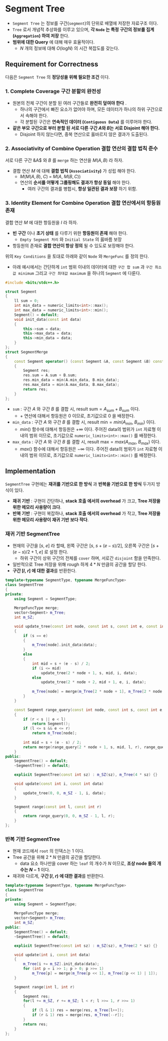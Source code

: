 # Segment Tree

- `Segment Tree` 는 정보를 구간(`segment`)의 단위로 배열에 저장한 자료구조 이다.
- `Tree` 로서 개념적 추상화를 이루고 있으며, **각 `Node` 는 특정 구간의 정보를 집계 (`Aggregation`) 하여 저장** 한다.
- **범위에 대한 Query** 에 대해 매우 효율적이다.
  - $N$ 개의 정보에 대해 $O(\text{log}N)$ 의 시간 복잡도를 갖는다.

## Requirement for Correctness

다음은 `Segment Tree` 의 **정당성을 위해 필요한 조건** 이다.

### 1. Complete Coverage 구간 분할의 완전성

- 원본의 전체 구간이 분할 된 여러 구간들로 **완전히 덮여야 한다** .
  - 하나의 구간에서 빠진 요소가 없어야 하며, 모든 데이터가 하나의 하위 구간으로서 속해야 한다.
  - 각 분할된 구간은 **연속적인 데이터 (`Contiguous Data`)** 를 이루어야 한다.
- **같은 부모 구간으로 부터 분할 된 서로 다른 구간 $A$와 $B$는 서로 $\text{Disjoint}$ 해야 한다.**
  - $\text{Disjoint}$ 하지 않는다면, 중복 연산으로 옳바르지 않은 결과가 도출된다.

### 2. Associativity of Combine Operation 결합 연산의 결합 법칙 준수

서로 다른 구간 &A$ 와 $B$ 를 `merge` 하는 연산을 $M(A, B)$ 라 하자.

- 결합 연산 $M$ 에 대해 **결합 법칙 (`Associativity`)** 가 성립 해야 한다.
  - $M(M(A, B),\; C)\; = \; M(A,\; M(B, C))$
  - 연산의 **순서를 어떻게 그룹핑해도 결과가 항상 동일** 해야 한다.
    - 여러 구간의 결과를 병합시, **항상 일관된 결과 보장** 하기 위함.

### 3. Identity Element for Combine Operation 결합 연산에서의 항등원 존재

결합 연산 $M$ 에 대한 항등원을 $I$ 라 하자.

- **빈 구간** 이나 **초기 상태** 를 다루기 위한 **항등원이 존재** 해야 한다.
  - `Empty Segment 처리` 와 `Initial State` 의 옳바름 보장
- 항등원의 존재로 **결합 연산이 항상 정의** 될 수 있도로 보장해야 한다.

$$ $$

위의 `Key Conditions` 을 토대로 아래와 같이 `Node` 와 `MergeFunc` 를 정의 한다.

- 아래 예시에서는 간단하게 `int` 범위 이내의 데이터에 대한 `구간 합 sum` 과 `구간 최소값 minimum` 그리고 `구간 최대값 maximum` 을 하나의 `Segment` 에 다룬다.

```cpp
#include <bits/stdc++.h>

struct Segment
{
    ll sum = 0;
    int min_data = numeric_limits<int>::max();
    int max_data = numeric_limits<int>::min();
    Segment() = default;
    void init_data(const int data)
    {
        this->sum = data;
        this->max_data = data;
        this->min_data = data;
    }
};
struct SegmentMerge
{
    const Segment operator() (const Segment &A, const Segment &B) const
    {
        Segment res;
        res.sum = A.sum + B.sum;
        res.min_data = min(A.min_data, B.min_data);
        res.max_data = min(A.max_data, B.max_data);
        return res;
    }
};
```

- `sum` : 구간 $A$ 와 구간 $B$ 를 결합 시, $\text{result sum} = A_{sum} + B_{sum}$ 이다.
  - $+$ 연산에 대해서 항등원은 $0$ 이므로, 초기값으로 0 을 배정한다.
- `min_data` : 구간 $A$ 와 구간 $B$ 를 결합 시, $\text{result min} = min(A_{min},\;B_{min})$ 이다.
  - $min()$ 함수에 대해서 항등원은 $+\infty$ 이다. 주어진 data의 범위가 `int` 자료형 이내의 범위 이므로, 초기값으로 `numeric_limits<int>::max()` 를 배정한다.
- `max_data` : 구간 $A$ 와 구간 $B$ 를 결합 시, $\text{result max} = max(A_{max},\;B_{max})$ 이다.
  - $max()$ 함수에 대해서 항등원은 $-\infty$ 이다. 주어진 data의 범위가 `int` 자료형 이내의 범위 이므로, 초기값으로 `numeric_limits<int>::min()` 를 배정한다.

## Implementation

`SegmentTree` 구현에는 **재귀를 기반으로 한 방식** 과 **반복을 기반으로 한 방식** 두가지 방식이 있다.

- **재귀 기반** : 구현이 간단하나, **stack 호출 에서의 overhead** 가 크고, **Tree 저장을 위한 메모리 사용량이 크다**.
- **반복 기반** : 구현이 복잡하나, **stack 호출 에서의 overhead** 가 작고, **Tree 저장을 위한 메모리 사용량이 재귀 기반 보다 작다**.

### 재귀 기반 SegmentTree

- 현재의 구간을 $[s,\;e]$ 라 할때, 왼쪽 구간은 $[s,\;s + (e - s)/2]$, 오른쪽 구간은 $[s + (e - s)/2 + 1, e]$ 로 설정 한다.
  - 하위 구간이 상위 구간의 전체를 `cover` 하며, 서로간 `disjoint` 함을 만족한다.
- 일반적으로 Tree 저장을 위해 rough 하게 $4*N$ 만큼의 공간을 할당 한다.
- **구간 $[l,\;r]$ 에 대한 결과**를 반환한다.

```cpp
template<typename SegmentType, typename MergeFuncType>
class SegmentTree
{
private:
    using Segment = SegmentType;
    
    MergeFuncType merge;
    vector<Segment> m_Tree;
    int m_SZ;

    void update_tree(const int node, const int s, const int e, const int i, const int data)
    {
        if (s == e)
        {
            m_Tree[node].init_data(data);
        }
        else
        {
            int mid = s + (e - s) / 2;
            if (i <= mid)
                update_tree(2 * node + 1, s, mid, i, data);
            else
                update_tree(2 * node + 2, mid + 1, e, i, data);
            
            m_Tree[node] = merge(m_Tree[2 * node + 1], m_Tree[2 * node + 2]);
        }
    }

    const Segment range_query(const int node, const int s, const int e, const int l, const int r)
    {
        if (r < s || e < l)
            return Segment();
        if (l <= s && e <= r)
            return m_Tree[node];
        
        int mid = s + (e - s) / 2;
        return merge(range_query(2 * node + 1, s, mid, l, r), range_query(2 * node + 2, mid + 1, e, l, r));
    }
public:
    SegmentTree() = default;
    ~SegmentTree() = default;

    explicit SegmentTree(const int sz) : m_SZ(sz), m_Tree(4 * sz) {}

    void update(const int i, const int data)
    {
        update_tree(0, 0, m_SZ - 1, i, data);
    }

    Segment range(const int l, const int r)
    {
        return range_query(0, 0, m_SZ - 1, l, r);
    }
};
```

### 반복 기반 SegmentTree

- 현재 코드에서 `root` 의 인덱스는 $1$ 이다.
- Tree 공간을 위해 $2*N$ 만큼의 공간을 할당한다.
  - data 요소 하나만을 cover 하는 `leaf` 의 개수가 $N$ 이므로, **조상 node 들의 개수는 $N - 1$** 이다.
- 재귀와 다르게, **구간 $[l,\;r)$ 에 대한 결과**를 반환한다.

```cpp
template<typename SegmentType, typename MergeFuncType>
class SegmentTree
{
private:
    using Segment = SegmentType;
    
    MergeFuncType merge;
    vector<Segment> m_Tree;
    int m_SZ;
public:
    SegmentTree() = default;
    ~SegmentTree() = default;

    explicit SegmentTree(const int sz) : m_SZ(sz), m_Tree(2 * sz) {}

    void update(int i, const int data)
    {
        m_Tree[i += m_SZ].init_data(data);
        for (int p = i >> 1; p > 0; p >>= 1)
            m_Tree[p] = merge(m_Tree[p << 1], m_Tree[(p << 1) | 1]);
    }

    Segment range(int l, int r)
    {
        Segment res;
        for(l += m_SZ, r += m_SZ; l < r; l >>= 1, r >>= 1)
        {
            if (l & 1) res = merge(res, m_Tree[l++]);
            if (r & 1) res = merge(res, m_Tree[--r]);
        }
        return res;
    }
};
```
